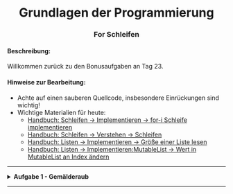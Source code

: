 
<h1 align="center">Grundlagen der Programmierung</h1>
<h3 align="center">For Schleifen</h3>


#### Beschreibung:

Willkommen zurück zu den Bonusaufgaben an Tag 23. 




#### Hinweise zur Bearbeitung:

- Achte auf einen sauberen Quellcode, insbesondere Einrückungen sind wichtig!
- Wichtige Materialien für heute:
  - [Handbuch: Schleifen → Implementieren → for-i Schleife implementieren](https://docs.google.com/document/d/13SyoQ3tgIr4T9tiUl42V5kiBGQwV4Lk-XA2SsKf-va0/edit#heading=h.grptvljftk48)
  - [Handbuch: Schleifen → Verstehen → Schleifen](https://docs.google.com/document/d/13SyoQ3tgIr4T9tiUl42V5kiBGQwV4Lk-XA2SsKf-va0/edit#heading=h.6sfgr2lqqnys)
  - [Handbuch: Listen → Implementieren → Größe einer Liste lesen](https://docs.google.com/document/d/13SyoQ3tgIr4T9tiUl42V5kiBGQwV4Lk-XA2SsKf-va0/edit#heading=h.bvtmwoufzcex)
  - [Handbuch: Listen → Implementieren:MutableList → Wert in MutableList an Index ändern](https://docs.google.com/document/d/13SyoQ3tgIr4T9tiUl42V5kiBGQwV4Lk-XA2SsKf-va0/edit#heading=h.x824jd5wl02t)

---


<details>
<summary> <b> Aufgabe 1 - Gemälderaub </b> </summary>

In dieser Aufgabe sollt ihr ein Spiel programmieren, bei dem es darum geht in ein Museum einzubrechen und Gemälde zu stehlen. Ihr steckt die Gemälde alle in einen Beutel mit unendlich großem Raum. Am Anfang befinden sich alle Gemälde in einem Museum. Nachdem ihr ein Gemälde gestohlen habt, befindet es sich in eurem Beutel und nicht mehr im Museum. Außerdem soll es in dem Museum unterschiedlich teure Gemälde geben. Überlegt euch eine faire Aufteilung zwischen teurer und billiger Kunst, die im Museum ausgestellt wird z.B. 4 sehr billige, 3 billige, 2 normale, 2 teure und 1 sehr teures Gemälde. Die Polizei ist euch dabei allerdings immer auf den Versen. Jedes mal, wenn ihr ein Gemälde stehlt, soll der Verdacht gegen euch steigen, sodass es immer riskanter wird ein weiteres Gemälde mitzunehmen. 

Wir simulieren den Verdacht mit einem Würfelwurf. Es soll ein Wert zwischen 1 und 100 gewürfelt werden, der entscheidet, ob die Polizei uns erwischt z.B. bei allen Werten unter 25 haben wir verloren und die Polizei hat uns erwischt. Wenn wir also ein Gemälde stehlen wollen, wird gewürfelt und das Ergebnis entscheidet jedes mal, ob wir Erfolg haben oder nicht und der nächste Wurf soll dann riskanter werden. Um den Wurf riskanter zu machen, soll der nächste Wurf dann nur noch eine Zahl zwischen 1 und 90 sein. Der Spieler soll auch jedes mal die Möglichkeit haben die Flucht zu ergreifen, wenn es zu riskant wird. Dadurch wird das Spiel auch beendet.       

Zusatz: Wertet am Ende aus wie viele Gemälde ihr gestohlen habt und gebt ihnen eventuell auch einen Preis auf dem Schwarzmarkt. Baut eventuell Möglichkeiten ein euren Verdacht zu verringern.



**Datei für die Aufgabe:** * Aufgabe01.kt*


</details>

---

